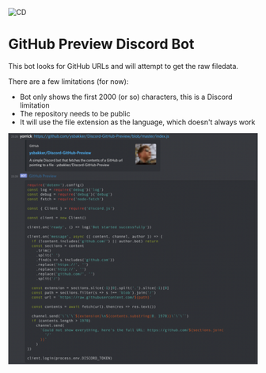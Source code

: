 ![CD](https://github.com/ysbakker/Discord-GitHub-Preview/workflows/CD/badge.svg)

# GitHub Preview Discord Bot

This bot looks for GitHub URLs and will attempt to get the raw filedata.

There are a few limitations (for now):

- Bot only shows the first 2000 (or so) characters, this is a Discord limitation
- The repository needs to be public
- It will use the file extension as the language, which doesn't always work

![](.img/example.png)

